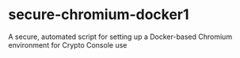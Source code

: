 # secure-chromium-docker1
A secure, automated script for setting up a Docker-based Chromium environment for Crypto Console use
